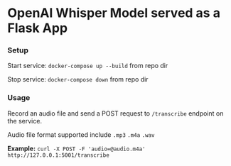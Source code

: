# OpenAI Whisper Model served as a Flask App
### Setup
Start service: `docker-compose up --build` from repo dir

Stop service: `docker-compose down` from repo dir
### Usage
Record an audio file and send a POST request to `/transcribe` endpoint on the service.

Audio file format supported include `.mp3` `.m4a` `.wav`

**Example:** `curl -X POST -F 'audio=@audio.m4a' http://127.0.0.1:5001/transcribe`